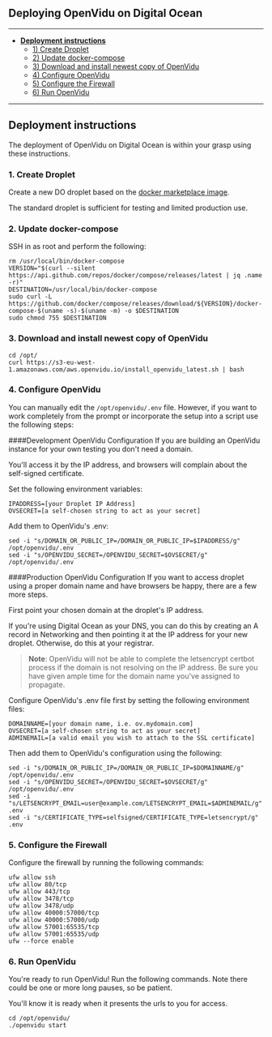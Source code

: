 <h2 id="section-title">Deploying OpenVidu on Digital Ocean</h2>
<hr>

- **[Deployment instructions](#deployment-instructions)**
    - [1) Create Droplet](#1-create-droplet)
    - [2) Update docker-compose](#2-update-docker-compose)
    - [3) Download and install newest copy of OpenVidu](#3-download-and-install-newest-copy-of-openvidu)
    - [4) Configure OpenVidu](#4-configure-openvidu)
    - [5) Configure the Firewall](#5-configure-the-firewall)
    - [6) Run OpenVidu](#6-run-openvidu)

---

## Deployment instructions

The deployment of OpenVidu on Digital Ocean is within your grasp using these instructions. 

### 1.  Create Droplet
Create a new DO droplet based on the [docker marketplace image](https://marketplace.digitalocean.com/apps/docker).

The standard droplet is sufficient for testing and limited production use.
### 2.  Update docker-compose
SSH in as root and perform the following:

    rm /usr/local/bin/docker-compose
    VERSION="$(curl --silent https://api.github.com/repos/docker/compose/releases/latest | jq .name -r)"
    DESTINATION=/usr/local/bin/docker-compose
    sudo curl -L https://github.com/docker/compose/releases/download/${VERSION}/docker-compose-$(uname -s)-$(uname -m) -o $DESTINATION
    sudo chmod 755 $DESTINATION

### 3. Download and install newest copy of OpenVidu
    cd /opt/
    curl https://s3-eu-west-1.amazonaws.com/aws.openvidu.io/install_openvidu_latest.sh | bash

### 4. Configure OpenVidu
You can manually edit the `/opt/openvidu/.env` file. However, if you want to work completely from the prompt or incorporate the setup into a script use the following steps:

####Development OpenVidu Configuration
If you are building an OpenVidu instance for your own testing you don't need a domain. 

You'll access it by the IP address, and browsers will complain about the self-signed certificate.
 
Set the following environment variables:

```
IPADDRESS=[your Droplet IP Address]
OVSECRET=[a self-chosen string to act as your secret]
```
Add them to OpenVidu's .env:    
```
sed -i "s/DOMAIN_OR_PUBLIC_IP=/DOMAIN_OR_PUBLIC_IP=$IPADDRESS/g" /opt/openvidu/.env
sed -i "s/OPENVIDU_SECRET=/OPENVIDU_SECRET=$OVSECRET/g" /opt/openvidu/.env
```
####Production OpenVidu Configuration
If you want to access droplet using a proper domain name and have browsers be happy, there are a few more steps.

First point your chosen domain at the droplet's IP address. 

If you're using Digital Ocean as your DNS, you can do this by creating an A record in Networking 
and then pointing it at the IP address for your new droplet. Otherwise, do this at your registrar. 

> **Note**: OpenVidu will not be able to complete the letsencrypt certbot process if the domain is not resolving on the IP address.  Be sure you have given ample time for the domain name you've assigned to propagate. 

Configure OpenVidu's .env file first by setting the following environment files:

    DOMAINNAME=[your domain name, i.e. ov.mydomain.com]
    OVSECRET=[a self-chosen string to act as your secret]
    ADMINEMAIL=[a valid email you wish to attach to the SSL certificate]
Then add them to OpenVidu's configuration using the following:    

    sed -i "s/DOMAIN_OR_PUBLIC_IP=/DOMAIN_OR_PUBLIC_IP=$DOMAINNAME/g" /opt/openvidu/.env
    sed -i "s/OPENVIDU_SECRET=/OPENVIDU_SECRET=$OVSECRET/g" /opt/openvidu/.env
    sed -i "s/LETSENCRYPT_EMAIL=user@example.com/LETSENCRYPT_EMAIL=$ADMINEMAIL/g" .env
    sed -i "s/CERTIFICATE_TYPE=selfsigned/CERTIFICATE_TYPE=letsencrypt/g" .env
 
### 5. Configure the Firewall
Configure the firewall by running the following commands:

    ufw allow ssh
    ufw allow 80/tcp
    ufw allow 443/tcp
    ufw allow 3478/tcp
    ufw allow 3478/udp
    ufw allow 40000:57000/tcp
    ufw allow 40000:57000/udp
    ufw allow 57001:65535/tcp
    ufw allow 57001:65535/udp
    ufw --force enable
    
### 6. Run OpenVidu
You're ready to run OpenVidu! Run the following commands. Note there could be one or more long pauses, so be patient.

You'll know it is ready when it presents the urls to you for access.  

    cd /opt/openvidu/
    ./openvidu start
